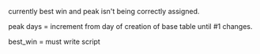 currently best win and peak isn't being correctly assigned. 


peak days = increment from day of creation of base table until #1 changes. 

best_win = must write script 
